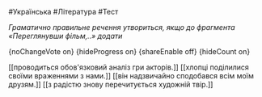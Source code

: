#Українська #Література #Тест

*Граматично правильне речення утвориться, якщо до фрагмента «Переглянувши фільм,..» додати*

{noChangeVote on}
{hideProgress on}
{shareEnable off}
{hideCount on}

[[проводиться обов'язковий аналіз гри акторів.]]
[[хлопці поділилися своїми враженнями з нами.]]
[[він надзвичайно сподобався всім моїм друзям.]]
[[з радістю знову перечитується художній твір.]]
